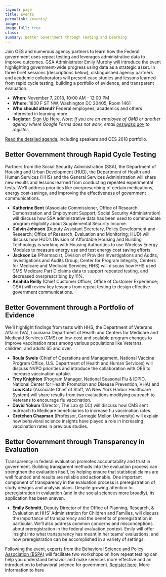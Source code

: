 ```yaml
---
layout: page
title: Events
permalink: /events/
image:
image_full: true
class:
summary: Better Government through Testing and Learning
---
```

Join OES and numerous agency partners to learn how the Federal government uses repeat testing and leverages administrative data to improve outcomes. GSA Administrator Emily Murphy will introduce the event highlighting government-wide progress using data as a strategic asset. In three brief sessions (descriptions below), distinguished agency partners and academic collaborators will present case studies and lessons learned from rapid cycle testing, building a portfolio of evidence, and transparent evaluation.

- <b>When</b>: November 7, 2018, 10:00 AM - 12:00 PM
- <b>Where</b>: 1800 F ST NW, Washington DC 20405, Room 1461 
- <b>Who should attend?</b> Federal employees, academics and others interested in learning more.
- <b>Register</b>: <a href="https://goo.gl/forms/VhRduCS5BVFScFv92">Sign Up Here</a>.
<i>Note: If you are an employee of OMB or another agency where Google Forms does not work, email oes@gsa.gov to register.</i>

<a href="https://oes.gsa.gov/assets/files/Agenda-OES-Nov7-2018-AM-Session.pdf">Read the detailed agenda</a>, including speakers and OES 2018 portfolio.

## Better Government through Rapid Cycle Testing

Partners from the Social Security Administration (SSA), the Department of Housing and Urban Development (HUD), the Department of Health and Human Services (HHS) and the General Services Administration will share new results and lessons learned from conducting repeated experimental tests. We’ll address priorities like overprescribing of certain medications, energy cost-savings, and improving the effectiveness of government communications.

- <b>Katherine Bent</b> (Associate Commissioner, Office of Research, Demonstration and Employment Support; Social Security Administration) will discuss how SSA administrative data has been used to communicate program eligibility about Supplemental Security Income. 
- <b>Calvin Johnson</b> (Deputy Assistant Secretary, Policy Development and Research; Office of Research, Evaluation and Monitoring; HUD) will discuss how HUD’s Division of Affordable Housing and Building Technology is working with Housing Authorities to use Wireless Energy Modules to measure energy use and test energy cost saving efforts.
- <b>Jackson Le</b> (Pharmacist, Division of Provider Investigations and Audits, Investigations and Audits Group, Center for Program Integrity, Centers for Medicare and Medicaid Services; HHS) will discuss how HHS used CMS Medicare Part D claims data to support repeated testing, and decreased overprescribing by 11%.
- <b>Anahita Reilly</b> (Chief Customer Officer, Office of Customer Experience; GSA) will review key lessons from repeat testing to design effective government communications. 

## Better Government through a Portfolio of Evidence

We’ll highlight findings from tests with HHS, the Department of Veterans Affairs (VA), Louisiana Department of Health and Centers for Medicare and Medicaid Services (CMS) on low-cost and scalable program changes to improve vaccination rates among various populations like Veterans, children, and adults 65 and over.

- <b>Roula Sweis</b> (Chief of Operations and Management, National Vaccine Program Office, U.S. Department of Health and Human Services) will discuss NVPO priorities and introduce the collaboration with OES to increase vaccination uptake.
- <b>Troy Knighton</b> (Program Manager, National Seasonal Flu & IDPIO, National Center for Health Promotion and Disease Prevention, VHA) and <b>Lois Katz</b> (Associate Chief of Staff, VA New York Harbor Healthcare System) will share results from two evaluations modifying outreach to Veterans to encourage flu vaccination.
- <b>David Yokum</b> (Director, The Lab @ DC) will discuss how CMS sent outreach to Medicare beneficiaries to increase flu vaccination rates.
- <b>Gretchen Chapman</b> (Professor, Carnegie Mellon University) will explain how behavioral science insights have played a role in increasing vaccination rates in previous studies.

## Better Government through Transparency in Evaluation 

Transparency in federal evaluation promotes accountability and trust in government. Building transparent methods into the evaluation process can strengthen the evaluation itself, by helping ensure that statistical claims are well founded and results are reliable and actionable. One important component of transparency in the evaluation process is preregistration of study designs and analysis plans. Despite growing attention to preregistration in evaluation (and in the social sciences more broadly), its application has been uneven. 

- <b>Emily Schmitt</b>, Deputy Director of the Office of Planning, Research, & Evaluation at HHS’ Administration for Children and Families, will discuss the importance of transparency and the benefits of preregistration in particular. We’ll also address common concerns and misconceptions about preregistration in the federal evaluation context. Emily will offer insight into what transparency has meant in her teams’ evaluations, and how preregistration can be accomplished in a variety of settings. 

Following the event, experts from the <a href="https://behavioralpolicy.org/">Behavioral Science and Policy Association (BSPA)</a> will facilitate two workshops on how repeat testing can help you understand behavior and make services more effective and an introduction to behavioral science for government. <a href="https://docs.google.com/forms/d/e/1FAIpQLSdHP2QMwjiHNqUSPzAputRfludsZqm1t3oSlISJf-SxFBYFMw/viewform">Register here</a>.
More information to here <a href="https://oes.gsa.gov/assets/files/Agenda - OES BSPA Nov 2018.pdf."> 
